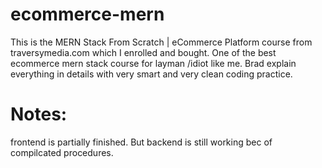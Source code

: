 # ecommerce-mern
This is the MERN Stack From Scratch | eCommerce Platform course from traversymedia.com which I enrolled and bought. One of the best ecommerce mern stack course for layman /idiot like me. Brad explain everything in details with very smart and very clean coding practice.

# Notes:
frontend is partially finished. But backend is still working bec of compilcated procedures.
